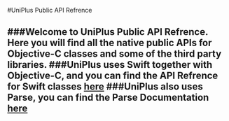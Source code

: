 #UniPlus Public API Refrence

###Welcome to UniPlus Public API Refrence. Here you will find all the native public APIs for Objective-C classes and some of the third party libraries. 
###UniPlus uses Swift together with Objective-C, and you can find the API Refrence for Swift classes [here](file:///Users/JiaheLi/Desktop/UniPlus/JazzyDocSwift/index.html)
###UniPlus also uses Parse, you can find the Parse Documentation [here](https://parseplatform.github.io/Parse-SDK-iOS-OSX/api/index.html)
---
